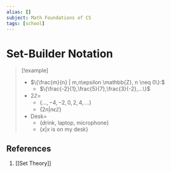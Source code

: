 ```yaml
---
alias: []
subject: Math Foundations of CS
tags: [school]
---
```

# Set-Builder Notation

> [!example] 
> - $\{\frac{m}{n} | m,n\epsilon \mathbb{Z}, n \neq 0\}:$
>	 -  $\{\frac{-2}{1},\frac{5}{7},\frac{3}{-2},...\}$
> - $2\mathbb{Z}=$
>	 -  $\{...,-4,-2,0,2,4,...\}$
>	 - $\{2n | n\epsilon \mathbb{Z}\}$
> - $\text{Desk} =$
>	- $\{\text{drink, laptop, microphone}\}$
>	- $\{x | x \text{ is on my desk}\}$

## References
1. [[Set Theory]]